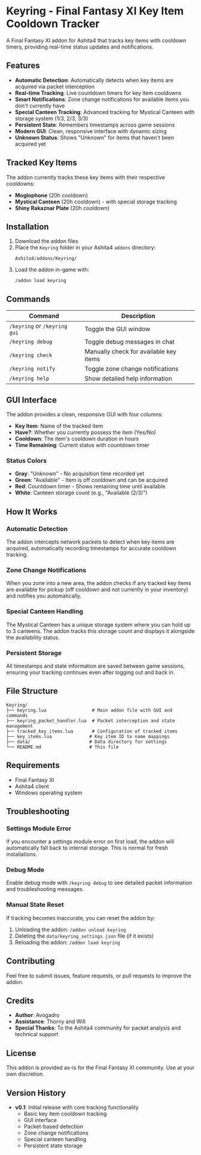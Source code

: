 # Keyring - Final Fantasy XI Key Item Cooldown Tracker

A Final Fantasy XI addon for Ashita4 that tracks key items with cooldown timers, providing real-time status updates and notifications.

## Features

- **Automatic Detection**: Automatically detects when key items are acquired via packet interception
- **Real-time Tracking**: Live countdown timers for key item cooldowns
- **Smart Notifications**: Zone change notifications for available items you don't currently have
- **Special Canteen Tracking**: Advanced tracking for Mystical Canteen with storage system (1/3, 2/3, 3/3)
- **Persistent State**: Remembers timestamps across game sessions
- **Modern GUI**: Clean, responsive interface with dynamic sizing
- **Unknown Status**: Shows "Unknown" for items that haven't been acquired yet

## Tracked Key Items

The addon currently tracks these key items with their respective cooldowns:

- **Moglophone** (20h cooldown)
- **Mystical Canteen** (20h cooldown) - with special storage tracking
- **Shiny Rakaznar Plate** (20h cooldown)

## Installation

1. Download the addon files
2. Place the `Keyring` folder in your Ashita4 `addons` directory:
   ```
   Ashita4/addons/Keyring/
   ```
3. Load the addon in-game with:
   ```
   /addon load keyring
   ```

## Commands

| Command | Description |
|---------|-------------|
| `/keyring` or `/keyring gui` | Toggle the GUI window |
| `/keyring debug` | Toggle debug messages in chat |
| `/keyring check` | Manually check for available key items |
| `/keyring notify` | Toggle zone change notifications |
| `/keyring help` | Show detailed help information |

## GUI Interface

The addon provides a clean, responsive GUI with four columns:

- **Key Item**: Name of the tracked item
- **Have?**: Whether you currently possess the item (Yes/No)
- **Cooldown**: The item's cooldown duration in hours
- **Time Remaining**: Current status with countdown timer

### Status Colors

- **Gray**: "Unknown" - No acquisition time recorded yet
- **Green**: "Available" - Item is off cooldown and can be acquired
- **Red**: Countdown timer - Shows remaining time until available
- **White**: Canteen storage count (e.g., "Available (2/3)")

## How It Works

### Automatic Detection
The addon intercepts network packets to detect when key items are acquired, automatically recording timestamps for accurate cooldown tracking.

### Zone Change Notifications
When you zone into a new area, the addon checks if any tracked key items are available for pickup (off cooldown and not currently in your inventory) and notifies you automatically.

### Special Canteen Handling
The Mystical Canteen has a unique storage system where you can hold up to 3 canteens. The addon tracks this storage count and displays it alongside the availability status.

### Persistent Storage
All timestamps and state information are saved between game sessions, ensuring your tracking continues even after logging out and back in.

## File Structure

```
Keyring/
├── keyring.lua                 # Main addon file with GUI and commands
├── keyring_packet_handler.lua  # Packet interception and state management
├── tracked_key_items.lua       # Configuration of tracked items
├── key_items.lua              # Key item ID to name mappings
├── data/                      # Data directory for settings
└── README.md                  # This file
```

## Requirements

- Final Fantasy XI
- Ashita4 client
- Windows operating system

## Troubleshooting

### Settings Module Error
If you encounter a settings module error on first load, the addon will automatically fall back to internal storage. This is normal for fresh installations.

### Debug Mode
Enable debug mode with `/keyring debug` to see detailed packet information and troubleshooting messages.

### Manual State Reset
If tracking becomes inaccurate, you can reset the addon by:
1. Unloading the addon: `/addon unload keyring`
2. Deleting the `data/keyring_settings.json` file (if it exists)
3. Reloading the addon: `/addon load keyring`

## Contributing

Feel free to submit issues, feature requests, or pull requests to improve the addon.

## Credits

- **Author**: Avogadro
- **Assistance**: Thorny and Will
- **Special Thanks**: To the Ashita4 community for packet analysis and technical support

## License

This addon is provided as-is for the Final Fantasy XI community. Use at your own discretion.

## Version History

- **v0.1**: Initial release with core tracking functionality
  - Basic key item cooldown tracking
  - GUI interface
  - Packet-based detection
  - Zone change notifications
  - Special canteen handling
  - Persistent state storage 